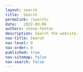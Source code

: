 ```yaml
---
layout: search
title:  Search
permalink: /search/
date:   2022-09-06
authors: steve-fenton
description: Search the website.
nav-title: Search
nav-level: 0
nav-order: 0
published: true
nav-sitemap: false
nav-search: false
---
```

